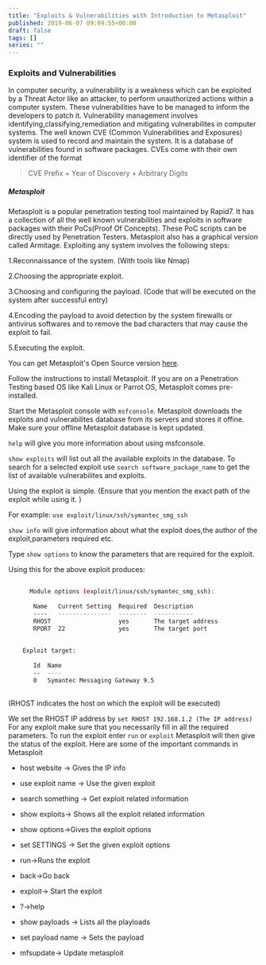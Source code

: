 ```yaml
---
title: "Exploits & Vulnerabilities with Introduction to Metasploit"
published: 2019-06-07 09:09:55+00:00
draft: false
tags: []
series: ""
---
```





### Exploits and Vulnerabilities

In computer security, a vulnerability is a weakness which can be exploited by a Threat Actor like an attacker, to perform unauthorized actions within a computer system.
These vulnerabilities have to be managed to inform the developers to patch it. Vulnerability management involves identifying,classifying,remediation and mitigating vulnerabilites in computer systems.
The well known CVE (Common Vulnerabilities and Exposures) system is used to record and maintain the system. It is a database of vulnerabilities found in software packages. CVEs come with their own identifier of the format
> 
> CVE Prefix + Year of Discovery + Arbitrary Digits
> 


##### Metasploit

Metasploit is a popular penetration testing tool maintained by Rapid7. It has a collection of all the well known vulnerabilities and exploits in software packages with their PoCs(Proof Of Concepts). These PoC scripts can be directly used by Penetration Testers.
Metasploit also has a graphical version called Armitage.
Exploiting any system involves the following steps:

1.Reconnaissance of the system. (With tools like Nmap)

2.Choosing the appropriate exploit.

3.Choosing and configuring the payload. (Code that will be executed on the system after successful entry)

4.Encoding the payload to avoid detection by the system firewalls or antivirus softwares and to remove the bad characters that may cause the exploit to fail.

5.Executing the exploit.

You can get Metasploit's Open Source version [here](https://github.com/rapid7/metasploit-framework/wiki/Nightly-Installers).

Follow the instructions to install Metasploit. If you are on a Penetration Testing based OS like Kali Linux or Parrot OS, Metasploit comes pre-installed.

Start the Metasploit console with `msfconsole`.
Metasploit downloads the exploits and vulnerabilites database from its servers and stores it offine. Make sure your offline Metasploit database is kept updated.

`help` will give you more information about using msfconsole.

`show exploits` will list out all the available exploits in the database. To search for a selected exploit use `search software_package_name` to get the list of available vulnerabilites and exploits.

Using the exploit is simple. (Ensure that you mention the exact path of the exploit while using it. )

For example:
`use exploit/linux/ssh/symantec_smg_ssh`

`show info` will give information about what the exploit does,the author of the exploit,parameters required etc.

Type `show options` to know the parameters that are required for the exploit.

Using this for the above exploit produces:


```bash
      
      Module options (exploit/linux/ssh/symantec_smg_ssh):
    
       Name   Current Setting  Required  Description
       ----   ---------------  --------  -----------
       RHOST                   yes       The target address
       RPORT  22               yes       The target port
    
    
    Exploit target:
    
       Id  Name
       --  ----
       0   Symantec Messaging Gateway 9.5
    
```

(RHOST indicates the host on which the exploit will be executed)

We set the RHOST IP address by `set RHOST 192.168.1.2 (The IP address)`
For any exploit make sure that you necessarily fill in all the required parameters.
To run the exploit enter `run` or `exploit`
Metasploit will then give the status of the exploit.
Here are some of the important commands in Metasploit

* host website -> Gives the IP info


* use exploit name -> Use the given exploit


* search something -> Get exploit related information


* show exploits-> Shows all the exploit related information


* show options->Gives the exploit options


* set SETTINGS -> Set the given exploit options


* run->Runs the exploit


* back->Go back


* exploit-> Start the exploit


* ?->help


* show payloads -> Lists all the playloads


* set payload name -> Sets the payload


* mfsupdate-> Update metasploit






